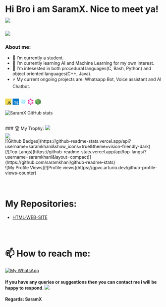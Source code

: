# Hi Bro i am SaramX. Nice to meet ya!   <img src="https://c.tenor.com/y9nm4uVkjUIAAAAi/cute.gif" width="2px">


<a href="https://t.me/Ftx00"><img align='centre' src='https://c.tenor.com/AOPVAMTmFfQAAAAC/mochizou-mochizou-ooji.gif' width='200"'> </a>

### About me:
- 🔭 I’m currently a student.
- 🌱 I’m currently learning AI and Machine Learning for my own interest. 
- 🤔 I'm intesested in both procedural languages(C, Bash, Python) and object oriented languages(C++, Java).
- ⚡ My current ongoing projects are: Whatsapp Bot, Voice assistant and AI Chatbot.

<br>
<code><img height="20" src="https://raw.githubusercontent.com/github/explore/80688e429a7d4ef2fca1e82350fe8e3517d3494d/topics/javascript/javascript.png"></code>
<code><img height="20" src="https://raw.githubusercontent.com/github/explore/80688e429a7d4ef2fca1e82350fe8e3517d3494d/topics/typescript/typescript.png"></code>
<code><img height="20" src="https://raw.githubusercontent.com/github/explore/80688e429a7d4ef2fca1e82350fe8e3517d3494d/topics/react/react.png"></code>
<code><img height="20" src="https://raw.githubusercontent.com/github/explore/5c058a388828bb5fde0bcafd4bc867b5bb3f26f3/topics/graphql/graphql.png"></code>
<code><img height="20" src="https://raw.githubusercontent.com/github/explore/80688e429a7d4ef2fca1e82350fe8e3517d3494d/topics/nodejs/nodejs.png"></code>  
<br>

![SaramX GitHub stats](https://github-readme-stats.vercel.app/api?username=saramkhani&show_icons=true&theme=radical)

<br>
### 🏆 My Trophy:
<a>
  <img width=600 src="https://github-profile-trophy.vercel.app/?username=ryo-ma&theme=matrix"/>
</a>
<br>

<img align="center" src="https://github-readme-stats.vercel.app/api/top-langs/?username=anuraghazra&layout=compact&theme=buefy&hide_border=true" />

<br>
![Github Badges](https://github-readme-stats.vercel.app/api?username=saramkhani&show_icons=true&theme=vision-friendly-dark)<br>
[![Top Langs](https://github-readme-stats.vercel.app/api/top-langs/?username=saramkhani&layout=compact)](https://github.com/saramkhani/github-readme-stats)<br>
![My Profile Views](![Profile views](https://gpvc.arturio.dev/github-profile-views-counter)
<br>
<br>
<br>


# My Repositories:

-   [HTML-WEB-SITE](https://github.com/saramkhani/Full-HTML-Website)
<br>
<br>


# 📫 How to reach me:
[![My WhatsApp](https://img.shields.io/badge/WhatsApp-25D366?style=for-the-badge&logo=whatsapp&logoColor=white)](https://wa.me/923414495475)
<br>


#### If you have any queries or suggestions then you can contact me i will be happy to respond. <img src="https://c.tenor.com/y9nm4uVkjUIAAAAi/cute.gif" width="20px">
#### Regards: SaramX
<br>

